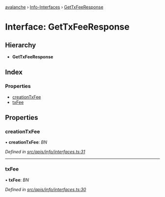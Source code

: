 [avalanche](../README.md) › [Info-Interfaces](../modules/info_interfaces.md) › [GetTxFeeResponse](info_interfaces.gettxfeeresponse.md)

# Interface: GetTxFeeResponse

## Hierarchy

* **GetTxFeeResponse**

## Index

### Properties

* [creationTxFee](info_interfaces.gettxfeeresponse.md#creationtxfee)
* [txFee](info_interfaces.gettxfeeresponse.md#txfee)

## Properties

###  creationTxFee

• **creationTxFee**: *BN*

*Defined in [src/apis/info/interfaces.ts:31](https://github.com/ava-labs/avalanchejs/blob/62a14d4/src/apis/info/interfaces.ts#L31)*

___

###  txFee

• **txFee**: *BN*

*Defined in [src/apis/info/interfaces.ts:30](https://github.com/ava-labs/avalanchejs/blob/62a14d4/src/apis/info/interfaces.ts#L30)*
